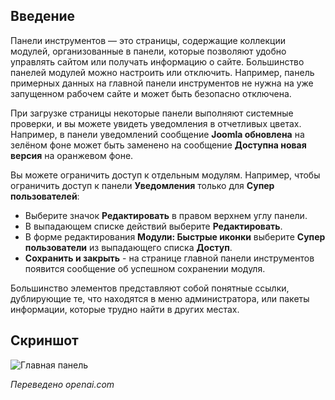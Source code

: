 <!-- Filename: J4.x:Home_Dashboard / Display title: Домашняя панель управления   -->

## Введение

Панели инструментов — это страницы, содержащие коллекции модулей, организованные в панели, которые позволяют удобно управлять сайтом или получать информацию о сайте. Большинство панелей модулей можно настроить или отключить. Например, панель примерных данных на главной панели инструментов не нужна на уже запущенном рабочем сайте и может быть безопасно отключена.

При загрузке страницы некоторые панели выполняют системные проверки, и вы можете увидеть уведомления в отчетливых цветах. Например, в панели уведомлений сообщение **Joomla обновлена** на зелёном фоне может быть заменено на сообщение **Доступна новая версия** на оранжевом фоне.

Вы можете ограничить доступ к отдельным модулям. Например, чтобы ограничить доступ к панели **Уведомления** только для **Супер пользователей**:

- Выберите значок **Редактировать** в правом верхнем углу панели.
- В выпадающем списке действий выберите **Редактировать**.
- В форме редактирования **Модули: Быстрые иконки** выберите **Супер пользователи** из выпадающего списка **Доступ**.
- **Сохранить и закрыть** - на странице главной панели инструментов появится сообщение об успешном сохранении модуля.

Большинство элементов представляют собой понятные ссылки, дублирующие те, что находятся в меню администратора, или пакеты информации, которые трудно найти в других местах.

## Скриншот

![Главная панель](../../../en/images/dashboards/home-dashboard.png)

*Переведено openai.com*

